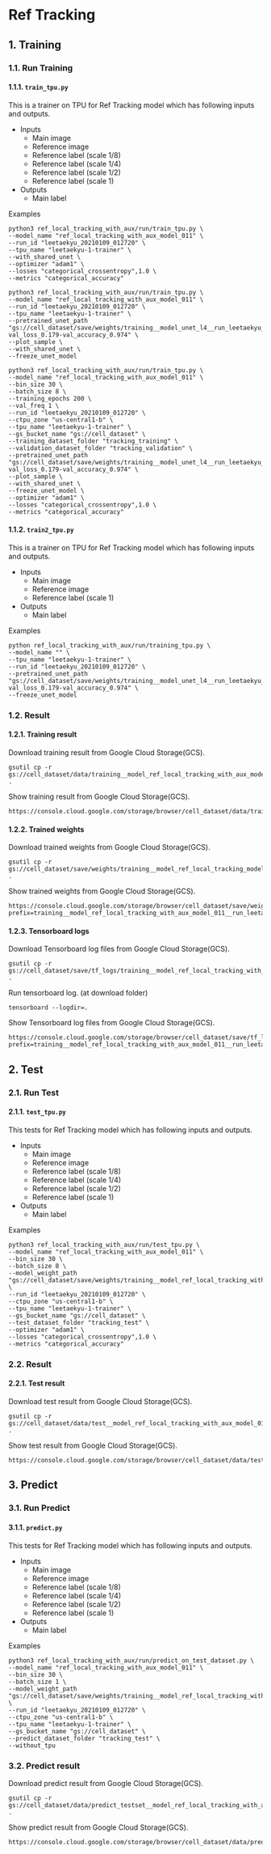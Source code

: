 # Ref Tracking

## 1. Training

### 1.1. Run Training

#### 1.1.1. `train_tpu.py`

This is a trainer on TPU for Ref Tracking model which has following inputs and outputs.

- Inputs
  - Main image
  - Reference image
  - Reference label (scale 1/8)
  - Reference label (scale 1/4)
  - Reference label (scale 1/2)
  - Reference label (scale 1)
- Outputs
  - Main label

Examples

```shell
python3 ref_local_tracking_with_aux/run/train_tpu.py \
--model_name "ref_local_tracking_with_aux_model_011" \
--run_id "leetaekyu_20210109_012720" \
--tpu_name "leetaekyu-1-trainer" \
--with_shared_unet \
--optimizer "adam1" \
--losses "categorical_crossentropy",1.0 \
--metrics "categorical_accuracy"
```

```shell
python3 ref_local_tracking_with_aux/run/train_tpu.py \
--model_name "ref_local_tracking_with_aux_model_011" \
--run_id "leetaekyu_20210109_012720" \
--tpu_name "leetaekyu-1-trainer" \
--pretrained_unet_path "gs://cell_dataset/save/weights/training__model_unet_l4__run_leetaekyu_20210108_221742.epoch_78-val_loss_0.179-val_accuracy_0.974" \
--plot_sample \
--with_shared_unet \
--freeze_unet_model
```

```shell
python3 ref_local_tracking_with_aux/run/train_tpu.py \
--model_name "ref_local_tracking_with_aux_model_011" \
--bin_size 30 \
--batch_size 8 \
--training_epochs 200 \
--val_freq 1 \
--run_id "leetaekyu_20210109_012720" \
--ctpu_zone "us-central1-b" \
--tpu_name "leetaekyu-1-trainer" \
--gs_bucket_name "gs://cell_dataset" \
--training_dataset_folder "tracking_training" \
--validation_dataset_folder "tracking_validation" \
--pretrained_unet_path "gs://cell_dataset/save/weights/training__model_unet_l4__run_leetaekyu_20210108_221742.epoch_78-val_loss_0.179-val_accuracy_0.974" \
--plot_sample \
--with_shared_unet \
--freeze_unet_model \
--optimizer "adam1" \
--losses "categorical_crossentropy",1.0 \
--metrics "categorical_accuracy"
```

#### 1.1.2. `train2_tpu.py`

This is a trainer on TPU for Ref Tracking model which has following inputs and outputs.

- Inputs
  - Main image
  - Reference image
  - Reference label (scale 1)
- Outputs
  - Main label

Examples

```shell
python ref_local_tracking_with_aux/run/training_tpu.py \
--model_name "" \
--tpu_name "leetaekyu-1-trainer" \
--run_id "leetaekyu_20210109_012720" \
--pretrained_unet_path "gs://cell_dataset/save/weights/training__model_unet_l4__run_leetaekyu_20210108_221742.epoch_78-val_loss_0.179-val_accuracy_0.974" \
--freeze_unet_model
```

### 1.2. Result

#### 1.2.1. Training result

Download training result from Google Cloud Storage(GCS).

```shell
gsutil cp -r gs://cell_dataset/data/training__model_ref_local_tracking_with_aux_model_011__run_leetaekyu_20210109_012720 .
```

Show training result from Google Cloud Storage(GCS).

```http
https://console.cloud.google.com/storage/browser/cell_dataset/data/training__model_ref_local_tracking_with_aux_model_011__run_leetaekyu_20210109_012720
```

#### 1.2.2. Trained weights

Download trained weights from Google Cloud Storage(GCS).

```shell
gsutil cp -r gs://cell_dataset/save/weights/training__model_ref_local_tracking_model_011__run_leetaekyu_20210109_012720.epoch_01 .
```

Show trained weights from Google Cloud Storage(GCS).

```http
https://console.cloud.google.com/storage/browser/cell_dataset/save/weights?prefix=training__model_ref_local_tracking_with_aux_model_011__run_leetaekyu_20210109_012720
```

#### 1.2.3. Tensorboard logs

Download Tensorboard log files from Google Cloud Storage(GCS).

```shell
gsutil cp -r gs://cell_dataset/save/tf_logs/training__model_ref_local_tracking_with_aux_model_011__run_leetaekyu_20210109_012720 .
```

Run tensorboard log. (at download folder)

```shell
tensorboard --logdir=.
```

Show Tensorboard log files from Google Cloud Storage(GCS).

```http
https://console.cloud.google.com/storage/browser/cell_dataset/save/tf_logs?prefix=training__model_ref_local_tracking_with_aux_model_011__run_leetaekyu_20210109_012720
```

## 2. Test

### 2.1. Run Test

#### 2.1.1. `test_tpu.py`

This tests for Ref Tracking model which has following inputs and outputs.

- Inputs
  - Main image
  - Reference image
  - Reference label (scale 1/8)
  - Reference label (scale 1/4)
  - Reference label (scale 1/2)
  - Reference label (scale 1)
- Outputs
  - Main label

Examples

```shell
python3 ref_local_tracking_with_aux/run/test_tpu.py \
--model_name "ref_local_tracking_with_aux_model_011" \
--bin_size 30 \
--batch_size 8 \
--model_weight_path "gs://cell_dataset/save/weights/training__model_ref_local_tracking_with_aux_model_011__run_leetaekyu_20210109_012720.epoch_01" \
--run_id "leetaekyu_20210109_012720" \
--ctpu_zone "us-central1-b" \
--tpu_name "leetaekyu-1-trainer" \
--gs_bucket_name "gs://cell_dataset" \
--test_dataset_folder "tracking_test" \
--optimizer "adam1" \
--losses "categorical_crossentropy",1.0 \
--metrics "categorical_accuracy"
```

### 2.2. Result

#### 2.2.1. Test result

Download test result from Google Cloud Storage(GCS).

```shell
gsutil cp -r gs://cell_dataset/data/test__model_ref_local_tracking_with_aux_model_011__run_leetaekyu_20210109_012720 .
```

Show test result from Google Cloud Storage(GCS).

```http
https://console.cloud.google.com/storage/browser/cell_dataset/data/test__model_ref_local_tracking_with_aux_model_011__run_leetaekyu_20210109_012720
```

## 3. Predict

### 3.1. Run Predict

#### 3.1.1. `predict.py`

This tests for Ref Tracking model which has following inputs and outputs.

- Inputs
  - Main image
  - Reference image
  - Reference label (scale 1/8)
  - Reference label (scale 1/4)
  - Reference label (scale 1/2)
  - Reference label (scale 1)
- Outputs
  - Main label

Examples

```shell
python3 ref_local_tracking_with_aux/run/predict_on_test_dataset.py \
--model_name "ref_local_tracking_with_aux_model_011" \
--bin_size 30 \
--batch_size 1 \
--model_weight_path "gs://cell_dataset/save/weights/training__model_ref_local_tracking_with_aux_model_011__run_leetaekyu_20210109_012720.epoch_01" \
--run_id "leetaekyu_20210109_012720" \
--ctpu_zone "us-central1-b" \
--tpu_name "leetaekyu-1-trainer" \
--gs_bucket_name "gs://cell_dataset" \
--predict_dataset_folder "tracking_test" \
--without_tpu
```

### 3.2. Predict result

Download predict result from Google Cloud Storage(GCS).

```shell
gsutil cp -r gs://cell_dataset/data/predict_testset__model_ref_local_tracking_with_aux_model_011__run_leetaekyu_20210109_012720 .
```

Show predict result from Google Cloud Storage(GCS).

```http
https://console.cloud.google.com/storage/browser/cell_dataset/data/predict_testset__model_ref_local_tracking_with_aux_model_011__run_leetaekyu_20210109_012720
```

